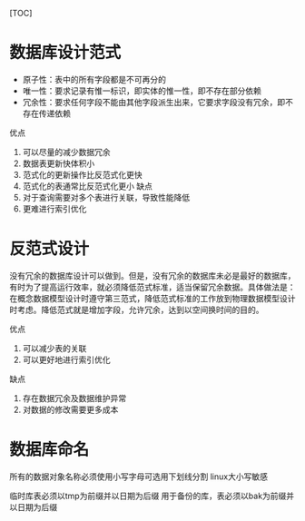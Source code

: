 [TOC]

# 数据库设计范式
+ 原子性：表中的所有字段都是不可再分的
+ 唯一性：要求记录有惟一标识，即实体的惟一性，即不存在部分依赖
+ 冗余性：要求任何字段不能由其他字段派生出来，它要求字段没有冗余，即不存在传递依赖

优点
1. 可以尽量的减少数据冗余
2. 数据表更新快体积小
3. 范式化的更新操作比反范式化更快
4. 范式化的表通常比反范式化更小
缺点
1. 对于查询需要对多个表进行关联，导致性能降低
2. 更难进行索引优化

# 反范式设计
没有冗余的数据库设计可以做到。但是，没有冗余的数据库未必是最好的数据库，有时为了提高运行效率，就必须降低范式标准，适当保留冗余数据。具体做法是：在概念数据模型设计时遵守第三范式，降低范式标准的工作放到物理数据模型设计时考虑。降低范式就是增加字段，允许冗余，达到以空间换时间的目的。

优点
1. 可以减少表的关联
2. 可以更好地进行索引优化

缺点
1. 存在数据冗余及数据维护异常
2. 对数据的修改需要更多成本

# 数据库命名
所有的数据对象名称必须使用小写字母可选用下划线分割
linux大小写敏感

临时库表必须以tmp为前缀并以日期为后缀
用于备份的库，表必须以bak为前缀并以日期为后缀